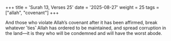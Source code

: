 +++
title = 'Surah 13, Verses 25'
date = '2025-08-27'
weight = 25
tags = ["allah", "covenant"]
+++

And those who violate Allah’s covenant after it has been affirmed, break whatever ˹ties˺ Allah has ordered to be maintained, and spread corruption in the land—it is they who will be condemned and will have the worst abode. 